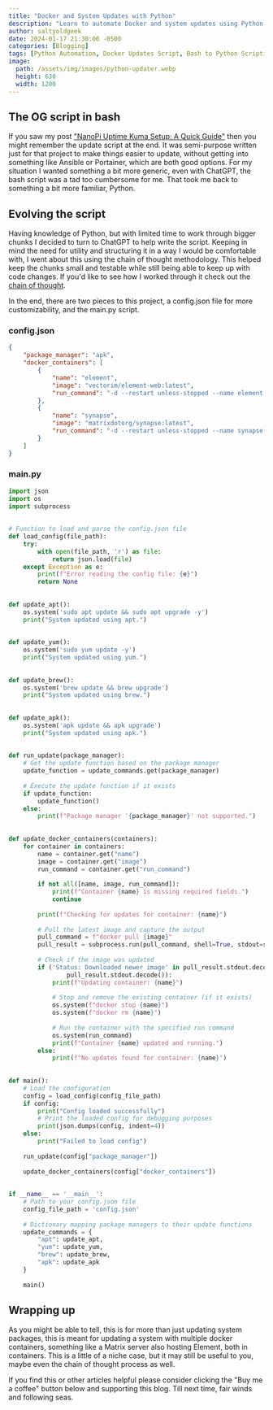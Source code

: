 ```yaml
---
title: "Docker and System Updates with Python"
description: "Learn to automate Docker and system updates using Python. Diving into script evolution from Bash to Python, with practical examples and ChatGPT insights."
author: saltyoldgeek
date: 2024-01-17 21:30:00 -0500
categories: [Blogging]
tags: [Python Automation, Docker Updates Script, Bash to Python Scripting, System Update Automation, ChatGPT Scripting Insights]
image:
  path: /assets/img/images/python-updater.webp
  height: 630
  width: 1200
---
```


## The OG script in bash

If you saw my post ["NanoPi Uptime Kuma Setup: A Quick Guide"](https://www.saltyoldgeek.com/posts/kuma-and-nanopi/) then you might remember the update script at the end. It was semi-purpose written just for that project to make things easier to update, without getting into something like Ansible or Portainer, which are both good options. For my situation I wanted something a bit more generic, even with ChatGPT, the bash script was a tad too cumbersome for me. That took me back to something a bit more familiar, Python.

## Evolving the script

Having knowledge of Python, but with limited time to work through bigger chunks I decided to turn to ChatGPT to help write the script. Keeping in mind the need for utility and structuring it in a way I would be comfortable with, I went about this using the chain of thought methodology. This helped keep the chunks small and testable while still being able to keep up with code changes. If you'd like to see how I worked through it check out the [chain of thought](https://chat.openai.com/share/55eba7fd-9efc-42a0-9251-b87023106a41).

In the end, there are two pieces to this project, a config.json file for more customizability, and the main.py script.

### config.json

```json
{  
    "package_manager": "apk",  
    "docker_containers": [  
        {  
            "name": "element",  
            "image": "vectorim/element-web:latest",  
            "run_command": "-d --restart unless-stopped --name element -p 4080:80 vectorim/element-web"  
        },  
        {  
            "name": "synapse",  
            "image": "matrixdotorg/synapse:latest",  
            "run_command": "-d --restart unless-stopped --name synapse --mount type=volume,src=synapse-data,dst=/data -p 8008:8008 -p 443:443 matrixdotorg/synapse"  
        }  
    ]  
}
```

### main.py

```python
import json  
import os  
import subprocess  
  
  
# Function to load and parse the config.json file  
def load_config(file_path):  
    try:  
        with open(file_path, 'r') as file:  
            return json.load(file)  
    except Exception as e:  
        print(f"Error reading the config file: {e}")  
        return None  
  
  
def update_apt():  
    os.system('sudo apt update && sudo apt upgrade -y')  
    print("System updated using apt.")  
  
  
def update_yum():  
    os.system('sudo yum update -y')  
    print("System updated using yum.")  
  
  
def update_brew():  
    os.system('brew update && brew upgrade')  
    print("System updated using brew.")  
  
  
def update_apk():  
    os.system('apk update && apk upgrade')  
    print("System updated using apk.")  
  
  
def run_update(package_manager):  
    # Get the update function based on the package manager  
    update_function = update_commands.get(package_manager)  
  
    # Execute the update function if it exists  
    if update_function:  
        update_function()  
    else:  
        print(f"Package manager '{package_manager}' not supported.")  
  
  
def update_docker_containers(containers):  
    for container in containers:  
        name = container.get("name")  
        image = container.get("image")  
        run_command = container.get("run_command")  
  
        if not all([name, image, run_command]):  
            print(f"Container {name} is missing required fields.")  
            continue  
  
        print(f"Checking for updates for container: {name}")  
  
        # Pull the latest image and capture the output  
        pull_command = f"docker pull {image}"  
        pull_result = subprocess.run(pull_command, shell=True, stdout=subprocess.PIPE, stderr=subprocess.STDOUT)  
  
        # Check if the image was updated  
        if ('Status: Downloaded newer image' in pull_result.stdout.decode() or 'Status: Image is up to date' not in  
                pull_result.stdout.decode()):  
            print(f"Updating container: {name}")  
  
            # Stop and remove the existing container (if it exists)  
            os.system(f"docker stop {name}")  
            os.system(f"docker rm {name}")  
  
            # Run the container with the specified run command  
            os.system(run_command)  
            print(f"Container {name} updated and running.")  
        else:  
            print(f"No updates found for container: {name}")  
  
  
def main():  
    # Load the configuration  
    config = load_config(config_file_path)  
    if config:  
        print("Config loaded successfully")  
        # Print the loaded config for debugging purposes  
        print(json.dumps(config, indent=4))  
    else:  
        print("Failed to load config")  
  
    run_update(config["package_manager"])  
  
    update_docker_containers(config["docker_containers"])  
  
  
if __name__ == '__main__':  
    # Path to your config.json file  
    config_file_path = 'config.json'  
  
    # Dictionary mapping package managers to their update functions  
    update_commands = {  
        "apt": update_apt,  
        "yum": update_yum,  
        "brew": update_brew,  
        "apk": update_apk  
    }  
  
    main()
```

## Wrapping up

As you might be able to tell, this is for more than just updating system packages, this is meant for updating a system with multiple docker containers, something like a Matrix server also hosting Element, both in containers. This is a little of a niche case, but it may still be useful to you, maybe even the chain of thought process as well.

If you find this or other articles helpful please consider clicking the "Buy me a coffee" button below and supporting this blog.  Till next time, fair winds and following seas.
